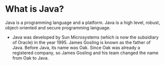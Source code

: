 # What is Java?

Java is a programming language and a platform. Java is a high level, robust, object-oriented and secure programming language.
- Java was developed by Sun Microsystems (which is now the subsidiary of Oracle) in the year 1995. James Gosling is known as the father of Java. Before Java, its name was Oak. Since Oak was already a registered company, so James Gosling and his team changed the name from Oak to Java.
